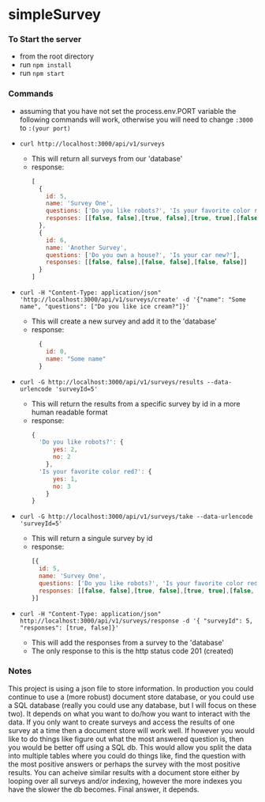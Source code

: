 # simpleSurvey

### To Start the server
- from the root directory
- run ```npm install```
- run ```npm start```

### Commands
- assuming that you have not set the process.env.PORT variable the following commands will work, otherwise you will need to change ```:3000``` to ```:(your port)```

- ```curl http://localhost:3000/api/v1/surveys```
  - This will return all surveys from our 'database'
  - response:
    ```js
    [
      {
        id: 5,
        name: 'Survey One',
        questions: ['Do you like robots?', 'Is your favorite color red?'],
        responses: [[false, false],[true, false],[true, true],[false, false]]
      },
      {
        id: 6,
        name: 'Another Survey',
        questions: ['Do you own a house?', 'Is your car new?'],
        responses: [[false, false],[false, false],[false, false]]
      }
    ]
    ```

- ```curl -H "Content-Type: application/json" 'http://localhost:3000/api/v1/surveys/create' -d '{"name": "Some name", "questions": ["Do you like ice cream?"]}'```
  - This will create a new survey and add it to the 'database'
  - response:
    ```js
      {
        id: 0,
        name: "Some name"
      }
    ```

- ```curl -G http://localhost:3000/api/v1/surveys/results --data-urlencode 'surveyId=5'```
  - This will return the results from a specific survey by id in a more human readable format
  - response: 
    ```js
    { 
      'Do you like robots?': { 
          yes: 2, 
          no: 2 
        }, 
      'Is your favorite color red?': { 
          yes: 1, 
          no: 3 
        } 
    }
    ```

- ```curl -G http://localhost:3000/api/v1/surveys/take --data-urlencode 'surveyId=5'```
  - This will return a singule survey by id
  - response:
    ```js
    [{
      id: 5,
      name: 'Survey One',
      questions: ['Do you like robots?', 'Is your favorite color red?'],
      responses: [[false, false],[true, false],[true, true],[false, false]]
    }]
    ```

- ```curl -H "Content-Type: application/json" http://localhost:3000/api/v1/surveys/response -d '{ "surveyId": 5, "responses": [true, false]}'```
  - This will add the responses from a survey to the 'database'
  - The only response to this is the http status code 201 (created)

### Notes
  This project is using a json file to store information. In production you could continue to use a (more robust) document store database, or you could use a SQL database (really you could use any database, but I will focus on these two). It depends on what you want to do/how you want to interact with the data. If you only want to create surveys and access the results of one survey at a time then a document store will work well. If however you would like to do things like figure out what the most answered question is, then you would be better off using a SQL db. This would allow you split the data into multiple tables where you could do things like, find the question with the most positive answers or perhaps the survey with the most positive results. You can acheive similar results with a document store either by looping over all surveys and/or indexing, however the more indexes you have the slower the db becomes. Final answer, it depends.

